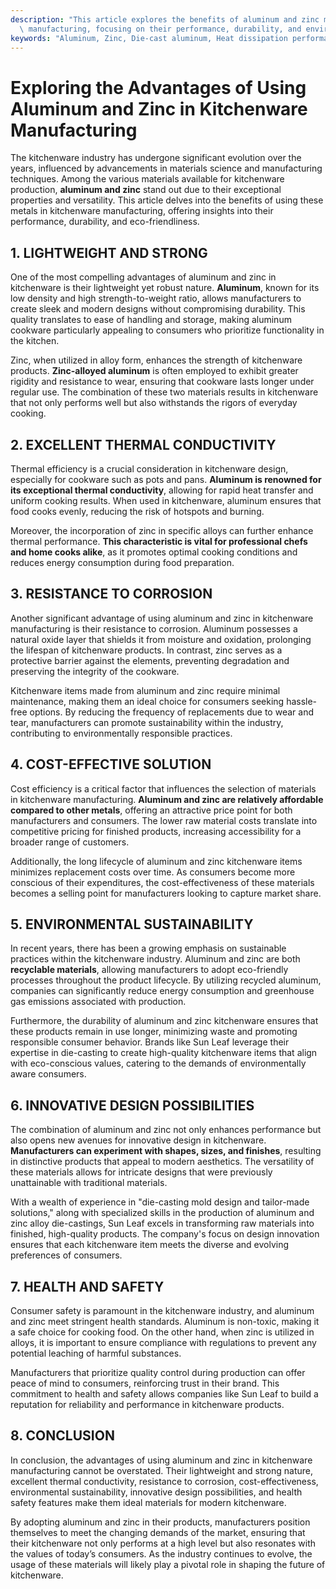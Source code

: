 ```yaml
---
description: "This article explores the benefits of aluminum and zinc materials in kitchenware\
  \ manufacturing, focusing on their performance, durability, and environmental impact."
keywords: "Aluminum, Zinc, Die-cast aluminum, Heat dissipation performance"
---
```

# Exploring the Advantages of Using Aluminum and Zinc in Kitchenware Manufacturing

The kitchenware industry has undergone significant evolution over the years, influenced by advancements in materials science and manufacturing techniques. Among the various materials available for kitchenware production, **aluminum and zinc** stand out due to their exceptional properties and versatility. This article delves into the benefits of using these metals in kitchenware manufacturing, offering insights into their performance, durability, and eco-friendliness.

## 1. LIGHTWEIGHT AND STRONG

One of the most compelling advantages of aluminum and zinc in kitchenware is their lightweight yet robust nature. **Aluminum**, known for its low density and high strength-to-weight ratio, allows manufacturers to create sleek and modern designs without compromising durability. This quality translates to ease of handling and storage, making aluminum cookware particularly appealing to consumers who prioritize functionality in the kitchen.

Zinc, when utilized in alloy form, enhances the strength of kitchenware products. **Zinc-alloyed aluminum** is often employed to exhibit greater rigidity and resistance to wear, ensuring that cookware lasts longer under regular use. The combination of these two materials results in kitchenware that not only performs well but also withstands the rigors of everyday cooking.

## 2. EXCELLENT THERMAL CONDUCTIVITY

Thermal efficiency is a crucial consideration in kitchenware design, especially for cookware such as pots and pans. **Aluminum is renowned for its exceptional thermal conductivity**, allowing for rapid heat transfer and uniform cooking results. When used in kitchenware, aluminum ensures that food cooks evenly, reducing the risk of hotspots and burning.

Moreover, the incorporation of zinc in specific alloys can further enhance thermal performance. **This characteristic is vital for professional chefs and home cooks alike**, as it promotes optimal cooking conditions and reduces energy consumption during food preparation.

## 3. RESISTANCE TO CORROSION

Another significant advantage of using aluminum and zinc in kitchenware manufacturing is their resistance to corrosion. Aluminum possesses a natural oxide layer that shields it from moisture and oxidation, prolonging the lifespan of kitchenware products. In contrast, zinc serves as a protective barrier against the elements, preventing degradation and preserving the integrity of the cookware.

Kitchenware items made from aluminum and zinc require minimal maintenance, making them an ideal choice for consumers seeking hassle-free options. By reducing the frequency of replacements due to wear and tear, manufacturers can promote sustainability within the industry, contributing to environmentally responsible practices.

## 4. COST-EFFECTIVE SOLUTION

Cost efficiency is a critical factor that influences the selection of materials in kitchenware manufacturing. **Aluminum and zinc are relatively affordable compared to other metals**, offering an attractive price point for both manufacturers and consumers. The lower raw material costs translate into competitive pricing for finished products, increasing accessibility for a broader range of customers.

Additionally, the long lifecycle of aluminum and zinc kitchenware items minimizes replacement costs over time. As consumers become more conscious of their expenditures, the cost-effectiveness of these materials becomes a selling point for manufacturers looking to capture market share.

## 5. ENVIRONMENTAL SUSTAINABILITY

In recent years, there has been a growing emphasis on sustainable practices within the kitchenware industry. Aluminum and zinc are both **recyclable materials**, allowing manufacturers to adopt eco-friendly processes throughout the product lifecycle. By utilizing recycled aluminum, companies can significantly reduce energy consumption and greenhouse gas emissions associated with production.

Furthermore, the durability of aluminum and zinc kitchenware ensures that these products remain in use longer, minimizing waste and promoting responsible consumer behavior. Brands like Sun Leaf leverage their expertise in die-casting to create high-quality kitchenware items that align with eco-conscious values, catering to the demands of environmentally aware consumers.

## 6. INNOVATIVE DESIGN POSSIBILITIES

The combination of aluminum and zinc not only enhances performance but also opens new avenues for innovative design in kitchenware. **Manufacturers can experiment with shapes, sizes, and finishes**, resulting in distinctive products that appeal to modern aesthetics. The versatility of these materials allows for intricate designs that were previously unattainable with traditional materials.

With a wealth of experience in "die-casting mold design and tailor-made solutions," along with specialized skills in the production of aluminum and zinc alloy die-castings, Sun Leaf excels in transforming raw materials into finished, high-quality products. The company's focus on design innovation ensures that each kitchenware item meets the diverse and evolving preferences of consumers.

## 7. HEALTH AND SAFETY

Consumer safety is paramount in the kitchenware industry, and aluminum and zinc meet stringent health standards. Aluminum is non-toxic, making it a safe choice for cooking food. On the other hand, when zinc is utilized in alloys, it is important to ensure compliance with regulations to prevent any potential leaching of harmful substances.

Manufacturers that prioritize quality control during production can offer peace of mind to consumers, reinforcing trust in their brand. This commitment to health and safety allows companies like Sun Leaf to build a reputation for reliability and performance in kitchenware products.

## 8. CONCLUSION

In conclusion, the advantages of using aluminum and zinc in kitchenware manufacturing cannot be overstated. Their lightweight and strong nature, excellent thermal conductivity, resistance to corrosion, cost-effectiveness, environmental sustainability, innovative design possibilities, and health safety features make them ideal materials for modern kitchenware.

By adopting aluminum and zinc in their products, manufacturers position themselves to meet the changing demands of the market, ensuring that their kitchenware not only performs at a high level but also resonates with the values of today’s consumers. As the industry continues to evolve, the usage of these materials will likely play a pivotal role in shaping the future of kitchenware.
